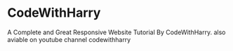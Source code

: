 # CodeWithHarry
 A Complete and Great Responsive Website Tutorial By CodeWithHarry.
 also aviable on youtube channel codewithharry
